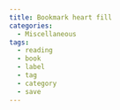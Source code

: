 ```yaml
---
title: Bookmark heart fill
categories:
  - Miscellaneous
tags:
  - reading
  - book
  - label
  - tag
  - category
  - save
---
```

